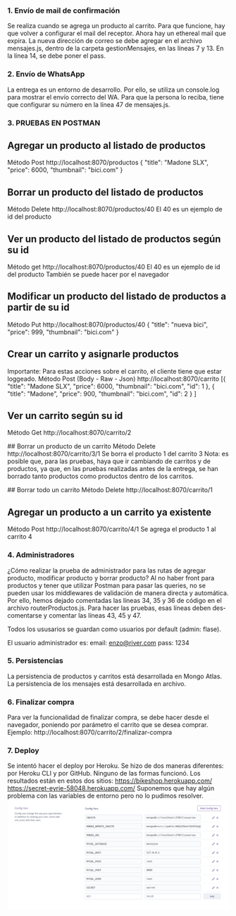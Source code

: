 ### 1. Envío de mail de confirmación
Se realiza cuando se agrega un producto al carrito.
Para que funcione, hay que volver a configurar el mail del receptor. Ahora hay un ethereal mail que expira.
La nueva dirección de correo se debe agregar en el archivo mensajes.js, dentro de la carpeta gestionMensajes, en las líneas 7 y 13. En la línea 14, se debe poner el pass.

### 2. Envío de WhatsApp
La entrega es un entorno de desarrollo. Por ello, se utiliza un console.log para mostrar el envío correcto del WA. Para que la persona lo reciba, tiene que configurar su número en la línea 47 de mensajes.js.

### 3. PRUEBAS EN POSTMAN

## Agregar un producto al listado de productos
Método Post
http://localhost:8070/productos
{
    "title": "Madone SLX",
    "price": 6000,
    "thumbnail": "bici.com"
}

## Borrar un producto del listado de productos
Método Delete
http://localhost:8070/productos/40
El 40 es un ejemplo de id del producto

## Ver un producto del listado de productos según su id
Método get
http://localhost:8070/productos/40
El 40 es un ejemplo de id del producto
También se puede hacer por el navegador

## Modificar un producto del listado de productos a partir de su id
Método Put
http://localhost:8070/productos/40
{
    "title": "nueva bici",
    "price": 999,
    "thumbnail": "bici.com"
}

## Crear un carrito y asignarle productos
Importante: Para estas acciones sobre el carrito, el cliente tiene que estar loggeado.
Método Post (Body - Raw - Json)
http://localhost:8070/carrito
[{
    "title": "Madone SLX",
    "price": 6000,
    "thumbnail": "bici.com",
    "id": 1
},
{
    "title": "Madone",
    "price": 900,
    "thumbnail": "bici.com",
    "id": 2
}
]

## Ver un carrito según su id
Método Get
http://localhost:8070/carrito/2

## Borrar un producto de un carrito
Método Delete
http://localhost:8070/carrito/3/1
Se borra el producto 1 del carrito 3
Nota: es posible que, para las pruebas, haya que ir cambiando de carritos y de productos, ya que, en las pruebas realizadas antes de la entrega, se han borrado tanto productos como productos dentro de los carritos.

## Borrar todo un carrito
Método Delete
http://localhost:8070/carrito/1

## Agregar un producto a un carrito ya existente
Método Post
http://localhost:8070/carrito/4/1
Se agrega el producto 1 al carrito 4

### 4. Administradores
¿Cómo realizar la prueba de administrador para las rutas de agregar producto, modificar producto y borrar producto?
Al no haber front para productos y tener que utilizar Postman para pasar las queries, no se pueden usar los middlewares de validación de manera directa y automática. Por ello, hemos dejado comentadas las líneas 34, 35 y 36 de código en el archivo routerProductos.js. Para hacer las pruebas, esas líneas deben des-comentarse y comentar las líneas 43, 45 y 47.

Todos los ususarios se guardan como usuarios por default (admin: flase). 

El usuario administrador es:
email: enzo@river.com
pass: 1234

### 5. Persistencias
La persistencia de productos y carritos está desarrollada en Mongo Atlas.
La persistencia de los mensajes está desarrollada en archivo.

### 6. Finalizar compra
Para ver la funcionalidad de finalizar compra, se debe hacer desde el navegador, poniendo por parámetro el carrito que se desea comprar. Ejemplo:
http://localhost:8070/carrito/2/finalizar-compra

### 7. Deploy
Se intentó hacer el deploy por Heroku. Se hizo de dos maneras diferentes: por Heroku CLI y por GitHub. Ninguno de las formas funcionó. Los resultados están en estos dos sitios:
https://bikeshop.herokuapp.com/
https://secret-eyrie-58048.herokuapp.com/
Suponemos que hay algún problema con las variables de entorno pero no lo pudimos resolver.
![](public/img/env%20en%20Heroku.png)